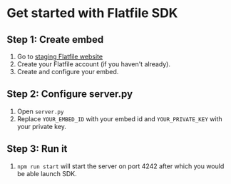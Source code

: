 # Get started with Flatfile SDK

## Step 1: Create embed

1. Go to [staging Flatfile website](https://app.staging.flatfile.zone/)
2. Create your Flatfile account (if you haven't already).
3. Create and configure your embed.

## Step 2: Configure server.py

1. Open `server.py`
2. Replace `YOUR_EMBED_ID` with your embed id and `YOUR_PRIVATE_KEY` with your private key.

## Step 3: Run it

1. `npm run start` will start the server on port 4242 after which you would be able launch SDK.